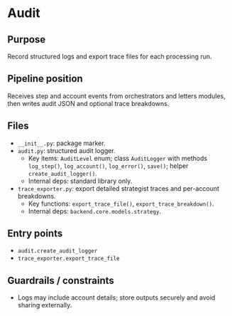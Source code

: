 # Audit

## Purpose
Record structured logs and export trace files for each processing run.

## Pipeline position
Receives step and account events from orchestrators and letters modules, then writes audit JSON and optional trace breakdowns.

## Files
- `__init__.py`: package marker.
- `audit.py`: structured audit logger.
  - Key items: `AuditLevel` enum; class `AuditLogger` with methods `log_step()`, `log_account()`, `log_error()`, `save()`; helper `create_audit_logger()`.
  - Internal deps: standard library only.
- `trace_exporter.py`: export detailed strategist traces and per-account breakdowns.
  - Key functions: `export_trace_file()`, `export_trace_breakdown()`.
  - Internal deps: `backend.core.models.strategy`.

## Entry points
- `audit.create_audit_logger`
- `trace_exporter.export_trace_file`

## Guardrails / constraints
- Logs may include account details; store outputs securely and avoid sharing externally.
